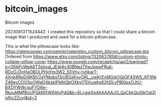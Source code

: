 # bitcoin_images
Bitcoin images

20230813T152444Z: I created this repository so that I could share a bitcoin image that I produced and used for a bitcoin pillowcase.

This is what the pillowcase looks like: https://glencooper.com/semiprivate/etsy_custom_bitcoin_pillowcase.jpg  
Ordered from https://www.etsy.com/listing/1320637858/custom-photo-collage-pillow-cover
https://www.google.com/recaptcha/api2/payload?p=06AFcWeA6T3shoaLJEAl4o30BNezTlIwJppwFRuk-RDzOJ3nHaOBOLPHoYm3W2_50Vhy-tyhkarT-4Xnk8RpDi9KBV2eYMqbsTbUB3xKxvGRL_uwKrExMGjkOQjGF4SWS_KF9NjZ49evCDOSpOWeD4kskIPk6tQbOXkyl7SVuwkg62hDLyPBl0psOJtU-BXDYWi9cguFYD6e-RkouMMfBoUPQkMXW6AIyPdQ&k=6LcgwSsdAAAAAJO_QsCkkQuSlkOal2jqXic2Zuvj&id=2
